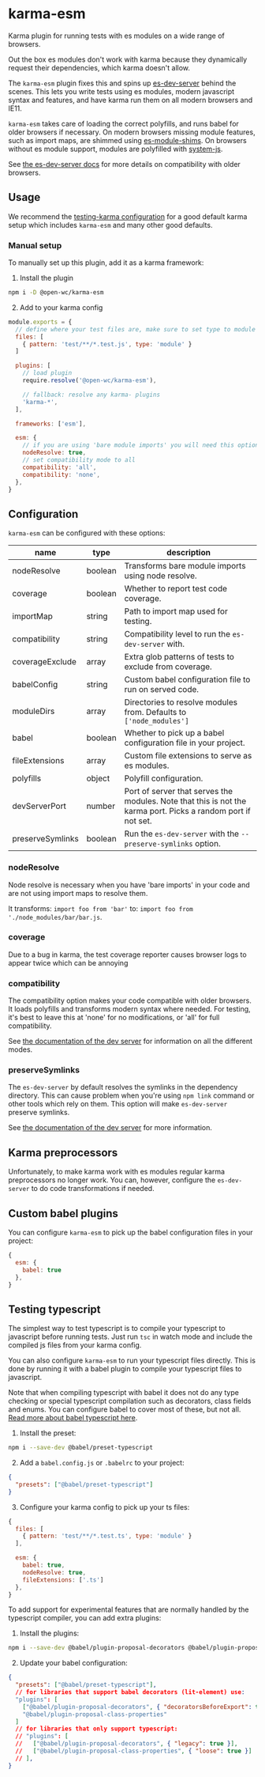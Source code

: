 # karma-esm

Karma plugin for running tests with es modules on a wide range of browsers.

Out the box es modules don't work with karma because they dynamically request their dependencies, which karma doesn't allow.

The `karma-esm` plugin fixes this and spins up [es-dev-server](https://open-wc.org/developing/es-dev-server.html) behind the scenes. This lets you write tests using es modules, modern javascript syntax and features, and have karma run them on all modern browsers and IE11.

`karma-esm` takes care of loading the correct polyfills, and runs babel for older browsers if necessary. On modern browsers missing module features, such as import maps, are shimmed using [es-module-shims](https://github.com/guybedford/es-module-shims). On browsers without es module support, modules are polyfilled with [system-js](https://github.com/systemjs/systemjs).

See [the es-dev-server docs](https://open-wc.org/developing/es-dev-server.html) for more details on compatibility with older browsers.

## Usage

We recommend the [testing-karma configuration](https://open-wc.org/testing/testing-karma.html) for a good default karma setup which includes `karma-esm` and many other good defaults.

### Manual setup

To manually set up this plugin, add it as a karma framework:

1. Install the plugin

```bash
npm i -D @open-wc/karma-esm
```

2. Add to your karma config

```javascript
module.exports = {
  // define where your test files are, make sure to set type to module
  files: [
    { pattern: 'test/**/*.test.js', type: 'module' }
  ]

  plugins: [
    // load plugin
    require.resolve('@open-wc/karma-esm'),

    // fallback: resolve any karma- plugins
    'karma-*',
  ],

  frameworks: ['esm'],

  esm: {
    // if you are using 'bare module imports' you will need this option
    nodeResolve: true,
    // set compatibility mode to all
    compatibility: 'all',
    compatibility: 'none',
  },
}
```

## Configuration

`karma-esm` can be configured with these options:

| name             | type    | description                                                                                                   |
| ---------------- | ------- | ------------------------------------------------------------------------------------------------------------- |
| nodeResolve      | boolean | Transforms bare module imports using node resolve.                                                            |
| coverage         | boolean | Whether to report test code coverage.                                                                         |
| importMap        | string  | Path to import map used for testing.                                                                          |
| compatibility    | string  | Compatibility level to run the `es-dev-server` with.                                                          |
| coverageExclude  | array   | Extra glob patterns of tests to exclude from coverage.                                                        |
| babelConfig      | string  | Custom babel configuration file to run on served code.                                                        |
| moduleDirs       | array  | Directories to resolve modules from. Defaults to `['node_modules']`                                               |
| babel            | boolean | Whether to pick up a babel configuration file in your project.                                                |
| fileExtensions   | array   | Custom file extensions to serve as es modules.                                                                |
| polyfills        | object  | Polyfill configuration.                                                                                       |
| devServerPort    | number  | Port of server that serves the modules. Note that this is not the karma port. Picks a random port if not set. |
| preserveSymlinks | boolean | Run the `es-dev-server` with the `--preserve-symlinks` option.                                                |

### nodeResolve

Node resolve is necessary when you have 'bare imports' in your code and are not using import maps to resolve them.

It transforms: `import foo from 'bar'` to: `import foo from './node_modules/bar/bar.js`.

### coverage

Due to a bug in karma, the test coverage reporter causes browser logs to appear twice which can be annoying

### compatibility

The compatibility option makes your code compatible with older browsers. It loads polyfills and transforms modern syntax where needed. For testing, it's best to leave this at 'none' for no modifications, or 'all' for full compatibility.

See [the documentation of the dev server](https://open-wc.org/developing/es-dev-server.html) for information on all the different modes.

### preserveSymlinks

The `es-dev-server` by default resolves the symlinks in the dependency directory. This can cause problem when you're using `npm link` command or other tools which rely on them. This option will make `es-dev-server` preserve symlinks.

See [the documentation of the dev server](https://open-wc.org/developing/es-dev-server.html) for more information.

## Karma preprocessors

Unfortunately, to make karma work with es modules regular karma preprocessors no longer work. You can, however, configure the `es-dev-server` to do code transformations if needed.

## Custom babel plugins

You can configure `karma-esm` to pick up the babel configuration files in your project:

```javascript
{
  esm: {
    babel: true
  },
}
```

## Testing typescript

The simplest way to test typescript is to compile your typescript to javascript before running tests. Just run `tsc` in watch mode and include the compiled js files from your karma config.

You can also configure `karma-esm` to run your typescript files directly. This is done by running it with a babel plugin to compile your typescript files to javascript.

Note that when compiling typescript with babel it does not do any type checking or special typescript compilation such as decorators, class fields and enums. You can configure babel to cover most of these, but not all. [Read more about babel typescript here](https://babeljs.io/docs/en/babel-plugin-transform-typescript).

1. Install the preset:

```bash
npm i --save-dev @babel/preset-typescript
```

2. Add a `babel.config.js` or `.babelrc` to your project:

```json
{
  "presets": ["@babel/preset-typescript"]
}
```

3. Configure your karma config to pick up your ts files:

```javascript
{
  files: [
    { pattern: 'test/**/*.test.ts', type: 'module' }
  ],

  esm: {
    babel: true,
    nodeResolve: true,
    fileExtensions: ['.ts']
  },
}
```

To add support for experimental features that are normally handled by the typescript compiler, you can add extra plugins:

1. Install the plugins:

```bash
npm i --save-dev @babel/plugin-proposal-decorators @babel/plugin-proposal-class-properties
```

2. Update your babel configuration:

```json
{
  "presets": ["@babel/preset-typescript"],
  // for libraries that support babel decorators (lit-element) use:
  "plugins": [
    ["@babel/plugin-proposal-decorators", { "decoratorsBeforeExport": true }],
    "@babel/plugin-proposal-class-properties"
  ]
  // for libraries that only support typescript:
  // "plugins": [
  //   ["@babel/plugin-proposal-decorators", { "legacy": true }],
  //   ["@babel/plugin-proposal-class-properties", { "loose": true }]
  // ],
}
```

<script>
  export default {
    mounted() {
      const editLink = document.querySelector('.edit-link a');
      if (editLink) {
        const url = editLink.href;
        editLink.href = url.substr(0, url.indexOf('/master/')) + '/master/packages/karma-esm/README.md';
      }
    }
  }
</script>
